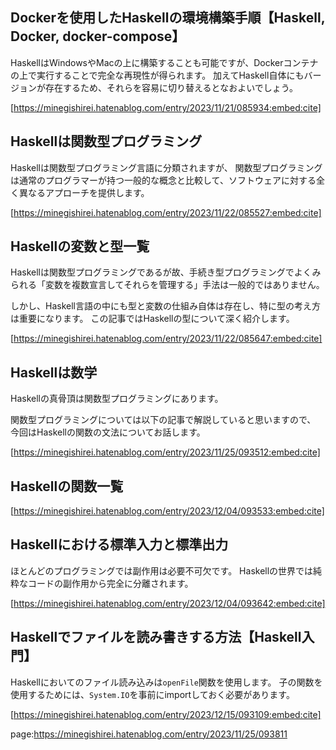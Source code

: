 




## Dockerを使用したHaskellの環境構築手順【Haskell, Docker, docker-compose】

HaskellはWindowsやMacの上に構築することも可能ですが、Dockerコンテナの上で実行することで完全な再現性が得られます。 加えてHaskell自体にもバージョンが存在するため、それらを容易に切り替えるとなおよいでしょう。



[https://minegishirei.hatenablog.com/entry/2023/11/21/085934:embed:cite]




## Haskellは関数型プログラミング

Haskellは関数型プログラミング言語に分類されますが、
関数型プログラミングは通常のプログラマーが持つ一般的な概念と比較して、ソフトウェアに対する全く異なるアプローチを提供します。

[https://minegishirei.hatenablog.com/entry/2023/11/22/085527:embed:cite]




## Haskellの変数と型一覧

Haskellは関数型プログラミングであるが故、手続き型プログラミングでよくみられる「変数を複数宣言してそれらを管理する」手法は一般的ではありません。

しかし、Haskell言語の中にも型と変数の仕組み自体は存在し、特に型の考え方は重要になります。 この記事ではHaskellの型について深く紹介します。

[https://minegishirei.hatenablog.com/entry/2023/11/22/085647:embed:cite]



## Haskellは数学

Haskellの真骨頂は関数型プログラミングにあります。

関数型プログラミングについては以下の記事で解説していると思いますので、 今回はHaskellの関数の文法についてお話します。

[https://minegishirei.hatenablog.com/entry/2023/11/25/093512:embed:cite]



## Haskellの関数一覧

[https://minegishirei.hatenablog.com/entry/2023/12/04/093533:embed:cite]


## Haskellにおける標準入力と標準出力

ほとんどのプログラミングでは副作用は必要不可欠です。 Haskellの世界では純粋なコードの副作用から完全に分離されます。

[https://minegishirei.hatenablog.com/entry/2023/12/04/093642:embed:cite]


## Haskellでファイルを読み書きする方法【Haskell入門】

Haskellにおいてのファイル読み込みは`openFile`関数を使用します。
子の関数を使用するためには、`System.IO`を事前にimportしておく必要があります。


[https://minegishirei.hatenablog.com/entry/2023/12/15/093109:embed:cite]



page:https://minegishirei.hatenablog.com/entry/2023/11/25/093811


